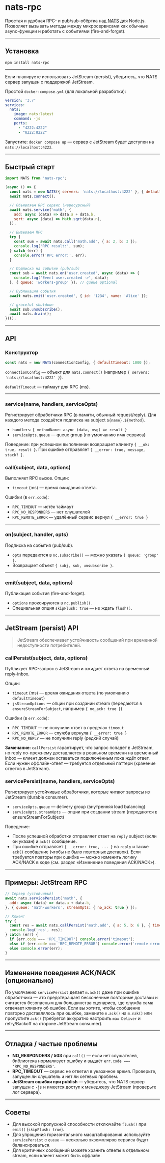 # nats-rpc

Простая и удобная RPC- и pub/sub-обёртка над [NATS](https://nats.io/) для Node.js.
Позволяет вызывать методы между микросервисами как обычные async-функции и работать с событиями (fire-and-forget).

---

## Установка

```bash
npm install nats-rpc
```

---

Если планируете использовать JetStream (persist), убедитесь, что NATS сервер запущен с поддержкой JetStream.

Простой `docker-compose.yml` (для локальной разработки):

```yaml
version: '3.7'
services:
  nats:
    image: nats:latest
    command: -js
    ports:
      - "4222:4222"
      - "8222:8222"
```

Запустите: `docker compose up` — сервер с JetStream будет доступен на `nats://localhost:4222`.

---

## Быстрый старт

```javascript
import NATS from 'nats-rpc';

(async () => {
  const nats = new NATS({ servers: 'nats://localhost:4222' }, { defaultTimeout: 2000 });
  await nats.connect();

  // Объявляем RPC сервис (нересурсный)
  await nats.service('math', {
    add: async (data) => data.a + data.b,
    sqrt: async (data) => Math.sqrt(data.n),
  });

  // Вызываем RPC
  try {
    const sum = await nats.call('math.add', { a: 2, b: 3 });
    console.log('RPC result:', sum);
  } catch (err) {
    console.error('RPC error:', err);
  }

  // Подписка на событие (pub/sub)
  const sub = await nats.on('user.created', async (data) => {
    console.log('Event user.created ->', data);
  }, { queue: 'workers-group' }); // queue optional

  // Публикация события
  await nats.emit('user.created', { id: '1234', name: 'Alice' });

  // graceful shutdown
  await sub.unsubscribe();
  await nats.drain();
})();
```

---

## API

### Конструктор

```js
const nats = new NATS(connectionConfig, { defaultTimeout: 1000 });
```

`connectionConfig` — объект для `nats.connect()` (например `{ servers: 'nats://localhost:4222' }`).

`defaultTimeout` — таймаут для RPC (ms).

---

### service(name, handlers, serviceOpts)

Регистрирует обработчики RPC (в памяти, обычный request/reply). Для каждого метода создаётся подписка на subject `${name}.${method}`.

* `handlers`: `{ methodName: async (data, msg) => result }`
* `serviceOpts.queue` — queue group (по умолчанию имя сервиса)

Поведение: при успешном выполнении возвращает клиенту `{ __ok: true, result }`. При ошибке отправляет `{ __error: true, message, stack? }`.

### call(subject, data, options)

Выполняет RPC вызов. Опции:

* `timeout` (ms) — время ожидания ответа.

Ошибки (в `err.code`):

* `RPC_TIMEOUT` — истёк таймаут
* `RPC_NO_RESPONDERS` — нет слушателей
* `RPC_REMOTE_ERROR` — удалённый сервис вернул `{ __error: true }`

---

### on(subject, handler, opts)

Подписка на события (pub/sub).

* `opts` передаются в `nc.subscribe()` — можно указать `{ queue: 'group' }`.
* Возвращает объект `{ subj, sub, unsubscribe }`.

---

### emit(subject, data, options)

Публикация события (fire-and-forget).

* `options` проксируются в `nc.publish()`.
* Специальная опция `skipFlush: true` — не ждать `flush()`.

---

## JetStream (persist) API

> JetStream обеспечивает устойчивость сообщений при временной недоступности потребителей.

### callPersist(subject, data, options)

Публикует RPC-запрос в JetStream и ожидает ответа на временный reply-inbox.

Опции:

* `timeout` (ms) — время ожидания ответа (по умолчанию `defaultTimeout`)
* `jsStreamOptions` — опции при создании stream (передаются в `ensureStreamForSubject`, например `{ no_ack: true }`)

Ошибки (в `err.code`):

* `RPC_TIMEOUT` — не получили ответ в пределах `timeout`
* `RPC_REMOTE_ERROR` — служба вернула `{ __error: true }`
* `RPC_NO_REPLY` — не получили reply (редкий случай)

**Замечание:** `callPersist` гарантирует, что запрос попадёт в JetStream, но reply по-прежнему доставляется в реальном времени на временный inbox — клиент должен оставаться подключённым пока ждёт ответ. Если нужен оффлайн-ответ — требуется отдельный паттерн (хранение ответов в JetStream).

### servicePersist(name, handlers, serviceOpts)

Регистрирует устойчивые обработчики, которые читают запросы из JetStream (durable consumer).

* `serviceOpts.queue` — delivery group (внутренняя load balancing)
* `serviceOpts.streamOpts` — опции при создании stream (передаются в ensureStreamForSubject)

Поведение:

* После успешной обработки отправляет ответ на `reply` subject (если он указан) и `ack()` сообщение.
* При ошибке отправляет `{ __error: true, ... }` на `reply` и также `ack()` сообщение (чтобы не было повторных доставок). Если требуется повторы при ошибке — можно изменить логику ACK/NACK в коде (см. раздел «Изменение поведения ACK/NACK»).

---

## Примеры: JetStream RPC

```js
// Сервер (устойчивый)
await nats.servicePersist('math', {
  add: async (data) => data.a + data.b,
}, { queue: 'math-workers', streamOpts: { no_ack: true } });

// Клиент
try {
  const res = await nats.callPersist('math.add', { a: 5, b: 6 }, { timeout: 10000 });
  console.log('res', res);
} catch (err) {
  if (err.code === 'RPC_TIMEOUT') console.error('timeout');
  else if (err.code === 'RPC_REMOTE_ERROR') console.error('remote error', err.remoteStack);
  else console.error(err);
}
```

---

## Изменение поведения ACK/NACK (опционально)

По умолчанию `servicePersist` делает `m.ack()` даже при ошибке обработчика — это предотвращает бесконечные повторные доставки и считается безопасным для большинства сценариев, где служба сама отвечает клиенту об ошибке. Если вы хотите, чтобы сообщение повторно доставлялось при ошибке, замените `m.ack()` на `m.nak()` или пропустите `ack()` (требуется аккуратно настроить `max Deliver` и retry/Backoff на стороне JetStream consumer).

---

## Отладка / частые проблемы

* **NO_RESPONDERS / 503** при `call()` — если нет слушателей, библиотека нормализует ошибку и выдаёт `err.code === 'RPC_NO_RESPONDERS'`.
* **RPC_TIMEOUT** — сервис не ответил в указанное время. Проверьте, запущен ли слушатель и нет ли сетевых проблем.
* **JetStream ошибки при publish** — убедитесь, что NATS сервер запущен с `-js` и имеется доступ к менеджеру JetStream (проверьте лог сервера).

---

## Советы

* Для высокой пропускной способности отключайте `flush()` при `emit()` (`skipFlush: true`).
* Для упрощения горизонтального масштабирования используйте `servicePersist` с `queue` — несколько экземпляров сервиса будут балансироваться.
* Для критичных сообщений можете хранить ответы в отдельном stream, если клиент может быть оффлайн.
